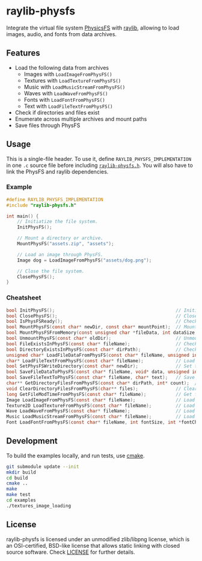 # raylib-physfs

Integrate the virtual file system [PhysicsFS](https://icculus.org/physfs/) with [raylib](https://www.raylib.com/), allowing to load images, audio, and fonts from data archives.

## Features

- Load the following data from archives
    - Images with `LoadImageFromPhysFS()`
    - Textures with `LoadTextureFromPhysFS()`
    - Music with `LoadMusicStreamFromPhysFS()`
    - Waves with `LoadWaveFromPhysFS()`
    - Fonts with `LoadFontFromPhysFS()`
    - Text with `LoadFileTextFromPhysFS()`
- Check if directories and files exist
- Enumerate across multiple archives and mount paths
- Save files through PhysFS

## Usage

This is a single-file header. To use it, define `RAYLIB_PHYSFS_IMPLEMENTATION` in one `.c` source file before including [`raylib-physfs.h`](include/raylib-physfs.h). You will also have to link the PhysFS and raylib dependencies.

### Example

``` c
#define RAYLIB_PHYSFS_IMPLEMENTATION
#include "raylib-physfs.h"

int main() {
    // Initiatize the file system.
    InitPhysFS();

    // Mount a directory or archive.
    MountPhysFS("assets.zip", "assets");

    // Load an image through PhysFS.
    Image dog = LoadImageFromPhysFS("assets/dog.png");

    // Close the file system.
    ClosePhysFS();
}
```

### Cheatsheet

``` c
bool InitPhysFS();                                             // Initialize the PhysFS file system
bool ClosePhysFS();                                            // Close the PhysFS file system
bool IsPhysFSReady();                                          // Check if PhysFS has been initialized successfully
bool MountPhysFS(const char* newDir, const char* mountPoint);  // Mount the given directory at a mount point
bool MountPhysFSFromMemory(const unsigned char *fileData, int dataSize, const char* newDir, const char* mountPoint);  // Mount the given file data as a mount point
bool UnmountPhysFS(const char* oldDir);                        // Unmounts the given directory
bool FileExistsInPhysFS(const char* fileName);                 // Check if the given file exists in PhysFS
bool DirectoryExistsInPhysFS(const char* dirPath);             // Check if the given directory exists in PhysFS
unsigned char* LoadFileDataFromPhysFS(const char* fileName, unsigned int* bytesRead);  // Load a data buffer from PhysFS (memory should be freed)
char* LoadFileTextFromPhysFS(const char* fileName);            // Load text from a file (memory should be freed)
bool SetPhysFSWriteDirectory(const char* newDir);              // Set the base directory where PhysFS should write files to
bool SaveFileDataToPhysFS(const char* fileName, void* data, unsigned int bytesToWrite);  // Save the given file data in PhysFS
bool SaveFileTextToPhysFS(const char* fileName, char* text);   // Save the given file text in PhysFS
char** GetDirectoryFilesFromPhysFS(const char* dirPath, int* count);  // Get filenames in a directory path (memory should be freed)
void ClearDirectoryFilesFromPhysFS(char** files);              // Clear directory files paths buffers (free memory)
long GetFileModTimeFromPhysFS(const char* fileName);           // Get file modification time (last write time) from PhysFS
Image LoadImageFromPhysFS(const char* fileName);               // Load an image from PhysFS
Texture2D LoadTextureFromPhysFS(const char* fileName);         // Load a texture from PhysFS
Wave LoadWaveFromPhysFS(const char* fileName);                 // Load wave data from PhysFS
Music LoadMusicStreamFromPhysFS(const char* fileName);         // Load music data from PhysFS
Font LoadFontFromPhysFS(const char* fileName, int fontSize, int *fontChars, int charsCount);  // Load a font from PhysFS
```

## Development

To build the examples locally, and run tests, use [cmake](https://cmake.org/).

``` bash
git submodule update --init
mkdir build
cd build
cmake ..
make
make test
cd examples
./textures_image_loading
```

## License

raylib-physfs is licensed under an unmodified zlib/libpng license, which is an OSI-certified, BSD-like license that allows static linking with closed source software. Check [LICENSE](LICENSE) for further details.
